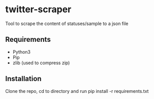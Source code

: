 # twitter-scraper
Tool to scrape the content of statuses/sample to a json file

## Requirements

* Python3
* Pip
* zlib (used to compress zip)

## Installation

Clone the repo, cd to directory and run pip install -r requirements.txt
